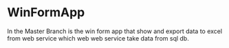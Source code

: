 # WinFormApp
In the Master Branch is the win form app that show and export data to excel from web service which web web service take data from sql db.
